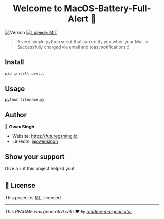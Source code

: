 <h1 align="center">Welcome to MacOS-Battery-Full-Alert 👋</h1>
<p>
  <img alt="Version" src="https://img.shields.io/badge/version-1.0-blue.svg?cacheSeconds=2592000" />
  <a href="https://github.com/itsOwen/MacOS-Battery-Full-Alert/blob/main/LICENSE" target="_blank">
    <img alt="License: MIT" src="https://img.shields.io/badge/License-MIT-yellow.svg" />
  </a>
</p>

> A very simple python script that can notify you when your Mac is Successfully charged via email and toast notifications :)

## Install

```sh
pip install psutil
```

## Usage

```sh
python filename.py
```

## Author

👤 **Owen Singh**

* Website: https://futuregaming.io
* LinkedIn: [@owensingh](https://linkedin.com/in/owensingh)

## Show your support

Give a ⭐️ if this project helped you!

## 📝 License

This project is [MIT](https://github.com/itsOwen/MacOS-Battery-Full-Alert/blob/main/LICENSE) licensed.

***
_This README was generated with ❤️ by [readme-md-generator](https://github.com/kefranabg/readme-md-generator)_